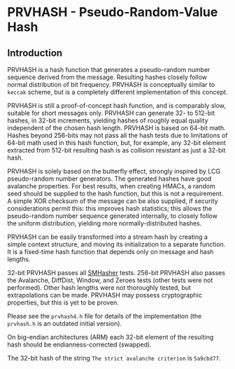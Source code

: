 # PRVHASH - Pseudo-Random-Value Hash #

## Introduction ##

PRVHASH is a hash function that generates a pseudo-random number sequence
derived from the message. Resulting hashes closely follow normal distribution
of bit frequency. PRVHASH is conceptually similar to `keccak` scheme, but is a
completely different implementation of this concept.

PRVHASH is still a proof-of-concept hash function, and is comparably slow,
suitable for short messages only. PRVHASH can generate 32- to 512-bit hashes,
in 32-bit increments, yielding hashes of roughly equal quality independent of
the chosen hash length. PRVHASH is based on 64-bit math. Hashes beyond
256-bits may not pass all the hash tests due to limitations of 64-bit math
used in this hash function, but, for example, any 32-bit element extracted
from 512-bit resulting hash is as collision resistant as just a 32-bit hash.

PRVHASH is solely based on the butterfly effect, strongly inspired by LCG
pseudo-random number generators. The generated hashes have good avalanche
properties. For best results, when creating HMACs, a random seed should be
supplied to the hash function, but this is not a requirement. A simple XOR
checksum of the message can be also supplied, if security considerations
permit this: this improves hash statistics; this allows the pseudo-random
number sequence generated internally, to closely follow the uniform
distribution, yielding more normally-distributed hashes.

PRVHASH can be easily transformed into a stream hash by creating a simple
context structure, and moving its initialization to a separate function. It is
a fixed-time hash function that depends only on message and hash lengths.

32-bit PRVHASH passes all [SMHasher](https://github.com/rurban/smhasher)
tests. 256-bit PRVHASH also passes the Avalanche, DiffDist, Window, and Zeroes
tests (other tests were not performed). Other hash lengths were not
thoroughly tested, but extrapolations can be made. PRVHASH may possess
cryptographic properties, but this is yet to be proven.

Please see the `prvhash4.h` file for details of the implementation (the
`prvhash.h` is an outdated initial version).

On big-endian architectures (ARM) each 32-bit element of the resulting hash
should be endianness-corrected (swapped).

The 32-bit hash of the string `The strict avalanche criterion` is `5a9cbd77`.
